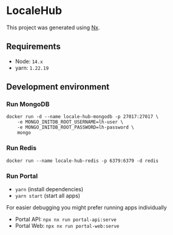 # LocaleHub

This project was generated using [Nx](https://nx.dev).

## Requirements

- Node: `14.x`
- yarn: `1.22.19`

## Development environment

### Run MongoDB
```shell
docker run -d --name locale-hub-mongodb -p 27017:27017 \
    -e MONGO_INITDB_ROOT_USERNAME=lh-user \
    -e MONGO_INITDB_ROOT_PASSWORD=lh-password \
    mongo
```

### Run Redis
```shell
docker run --name locale-hub-redis -p 6379:6379 -d redis
```

### Run Portal

- `yarn` (install dependencies)
- `yarn start` (start all apps)

For easier debugging you might prefer running apps individually
- Portal API: `npx nx run portal-api:serve`
- Portal Web: `npx nx run portal-web:serve`

